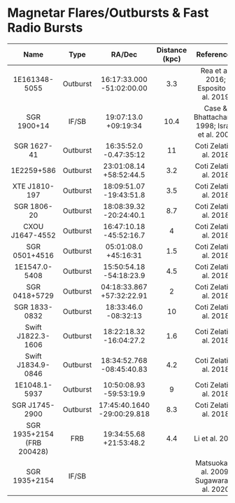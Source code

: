 # Magnetar Flares/Outbursts & Fast Radio Bursts

|Name | Type | RA/Dec | Distance (kpc) | References|
| :---: | :---: | :---: | :---: | :---: |
|1E161348-5055 | Outburst | 16:17:33.000 -51:02:00.00 | 3.3 | Rea et al. 2016; Esposito et al. 2019|
|SGR 1900+14 | IF/SB | 19:07:13.0 +09:19:34| 10.4 | Case & Bhattacharya 1998; Israel et al. 2008|
|SGR 1627-41 | Outburst | 16:35:52.0 -0.47:35:12 | 11 | Coti Zelati et al. 2018|
|1E2259+586 | Outburst | 23:01:08.14 +58:52:44.5| 3.2 | Coti Zelati et al. 2018|
|XTE J1810-197 | Outburst | 18:09:51.07 -19:43:51.8| 3.5 | Coti Zelati et al. 2018|
|SGR 1806-20 | Outburst |18:08:39.32 -20:24:40.1 | 8.7 | Coti Zelati et al. 2018|
|CXOU J1647-4552 | Outburst | 16:47:10.18 -45:52:16.7 | 4 | Coti Zelati et al. 2018|
|SGR 0501+4516 | Outburst |05:01:08.0 +45:16:31 | 1.5 | Coti Zelati et al. 2018|
|1E1547.0-5408 | Outburst | 15:50:54.18 -54:18:23.9| 4.5 | Coti Zelati et al. 2018|
|SGR 0418+5729 | Outburst | 04:18:33.867 +57:32:22.91| 2 | Coti Zelati et al. 2018|
|SGR 1833-0832 | Outburst | 18:33:46.0 -08:32:13| 10 | Coti Zelati et al. 2018|
|Swift J1822.3-1606 | Outburst | 18:22:18.32 -16:04:27.2| 1.6 | Coti Zelati et al. 2018|
|Swift J1834.9-0846 | Outburst |18:34:52.768 -08:45:40.83 | 4.2 | Coti Zelati et al. 2018|
|1E1048.1-5937 | Outburst | 10:50:08.93 -59:53:19.9| 9 | Coti Zelati et al. 2018|
|SGR J1745-2900 | Outburst |17:45:40.1640 -29:00:29.818 | 8.3 | Coti Zelati et al. 2018|
|SGR 1935+2154 (FRB 200428) | FRB | 19:34:55.68 +21:53:48.2| 4.4 | Li et al. 2021|
|SGR 1935+2154 | IF/SB | | | Matsuoka et al. 2009; Sugawara et al. 2020|
